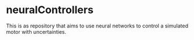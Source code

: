 # neuralControllers
This is as repository that aims to use neural networks to control a simulated motor with uncertainties.
